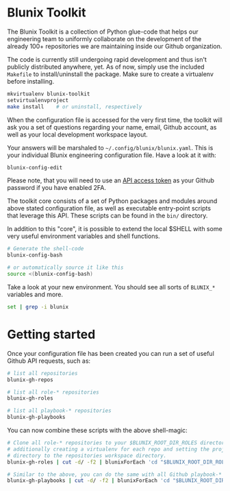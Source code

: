 # Blunix Toolkit

The Blunix Toolkit is a collection of Python glue-code that helps our
engineering team to uniformly collaborate on the development of the
already 100+ repositories we are maintaining inside our Github
organization.

The code is currently still undergoing rapid development and thus isn't
publicly distributed anywhere, yet. As of now, simply use the included
`Makefile` to install/uninstall the package. Make sure to create a
virtualenv before installing.

```bash
mkvirtualenv blunix-toolkit
setvirtualenvproject
make install    # or uninstall, respectively
```

When the configuration file is accessed for the very first time, the
toolkit will ask you a set of questions regarding your name, email,
Github account, as well as your local development workspace layout.

Your answers will be marshaled to `~/.config/blunix/blunix.yaml`. This
is your individual Blunix engineering configuration file. Have a look at
it with:

```bash
blunix-config-edit
```

Please note, that you will need to use an
[API access token](https://github.com/settings/tokens) as your
Github password if you have enabled 2FA.

The toolkit core consists of a set of Python packages and modules around above
stated configuration file, as well as executable entry-point scripts that
leverage this API. These scripts can be found in the `bin/` directory.

In addition to this "core", it is possible to extend the local $SHELL
with some very useful environment variables and shell functions.

```bash
# Generate the shell-code
blunix-config-bash

# or automatically source it like this
source <(blunix-config-bash)
```

Take a look at your new environment. You should see all sorts of `BLUNIX_*`
variables and more.

```bash
set | grep -i blunix
```

# Getting started

Once your configuration file has been created you can run a set of useful
Github API requests, such as:

```bash
# list all repositories
blunix-gh-repos

# list all role-* repositories
blunix-gh-roles

# list all playbook-* repositories
blunix-gh-playbooks
```

You can now combine these scripts with the above shell-magic:

```bash
# Clone all role-* repositories to your $BLUNIX_ROOT_DIR_ROLES directory while
# additionally creating a virtualenv for each repo and setting the project
# directory to the repositories workspace directory.
blunix-gh-roles | cut -d/ -f2 | blunixForEach 'cd "$BLUNIX_ROOT_DIR_ROLES"; blunixWorkon "$item"'

# Similar to the above, you can do the same with all Github playbook-* repositories.
blunix-gh-playbooks | cut -d/ -f2 | blunixForEach 'cd "$BLUNIX_ROOT_DIR_PLAYBOOKS"; blunixWorkon "$item"'
```
